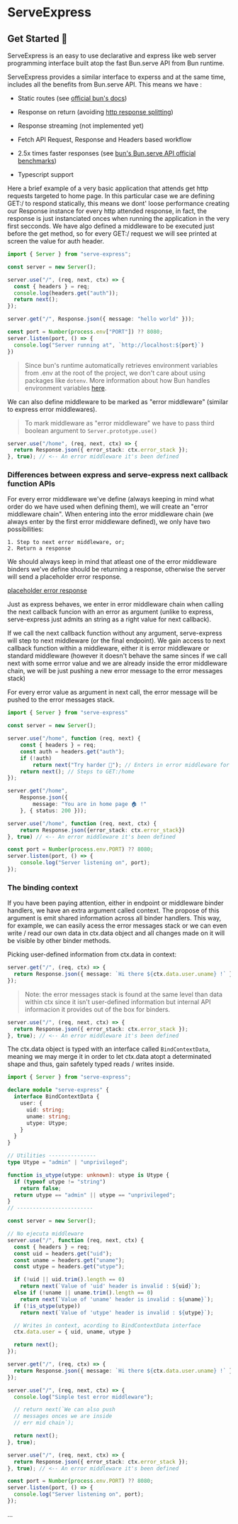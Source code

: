 # ServeExpress

## Get Started 🚀

ServeExpress is an easy to use declarative and express like web server programming interface built atop the fast Bun.serve API from Bun runtime.

ServeExpress provides a similar interface to experss and at the same time, includes all the benefits from Bun.serve API. This means we have :
- Static routes (see [official bun's docs](https://bun.sh/docs/api/http#static-routes))

- Response on return (avoiding [http response splitting](https://en.wikipedia.org/wiki/HTTP_response_splitting))

- Response streaming (not implemented yet)

- Fetch API Request, Response and Headers based workflow

- 2.5x times faster responses (see [bun's Bun.serve API official benchmarks](https://bun.sh/docs/api/http#benchmarks))

- Typescript support

Here a brief example of a very basic application that attends get http requests targeted to home page. In this particular case we are defining GET:/ to respond statically, this means we dont' loose performance creating our Response instance for every http attended response, in fact, the response is just instanciated onces when running the application in the very first secconds.  We have algo defined a middleware to be executed just before the get method, so for every GET:/ request we will see printed at screen the value for auth header.

```ts
import { Server } from "serve-express";

const server = new Server();

server.use("/", (req, next, ctx) => {
  const { headers } = req;
  console.log(headers.get("auth"));
  return next();
});

server.get("/", Response.json({ message: "hello world" }));

const port = Number(process.env["PORT"]) ?? 8080;
server.listen(port, () => {
  console.log("Server running at", `http://localhost:${port}`)
})
```

> Since bun's runtime automatically retrieves environment variables from .env at the root of the project, we don't care about using packages like `dotenv`. More information about how Bun handles environment variables [here](https://bun.sh/docs/runtime/env).

We can also define middleware to be marked as "error middleware" (similar to express error middlewares).

> To mark middleware as "error middleware" we have to pass third boolean argument to `Server.prototype.use()`

```ts
server.use("/home", (req, next, ctx) => {
  return Response.json({ error_stack: ctx.error_stack });
}, true); // <-- An error middleware it's been defined
```

### Differences between express and serve-express next callback function APIs

For every error middleware we've define (always keeping in mind what order do we have used when defining them), we will create an "error middleware chain". When entering into the error middleware chain (we always enter by the first error middleware defined), we only have two possibilities:

	1. Step to next error middleware, or;
	2. Return a response
	
We should always keep in mind that atleast one of the error middleware binders we've define should be returning a response, otherwise the server will send a placeholder error response.

[placeholder error response](https://github.com/panprogramadorgh/serve-express/tree/main/node_modules/serve-express/imgs/client-response-was-not-processed.png "placeholder error response")

Just as express behaves, we enter in error middleware chain when calling the next callback funcion with an error as argument (unlike to express, serve-express just admits an string as a right value for next callback).

If we call the next callback function without any argument, serve-express will step to next middleware (or the final endpoint). We gain access to next callback function within a middleware, either it is error middleware or standard middleware (however it doesn't behave the same sinces if we call next with some errror value and we are already inside the error middleware chain, we will be just pushing a new error message to the error messages stack)

For every error value as argument in next call, the error message will be pushed to the error messages stack.

```ts
import { Server } from "serve-express"

const server = new Server();

server.use("/home", function (req, next) {
	const { headers } = req;
	const auth = headers.get("auth");
	if (!auth)
		return next("Try harder 🧨"); // Enters in error middleware for /home
	return next(); // Steps to GET:/home
});

server.get("/home",
	Response.json({
		message: "You are in home page 🏠 !"
	}, { status: 200 }));

server.use("/home", function (req, next, ctx) {
	return Response.json({error_stack: ctx.error_stack})
}, true) // <-- An error middleware it's been defined

const port = Number(process.env.PORT) ?? 8080;
server.listen(port, () => {
	console.log("Server listening on", port);
});
```

### The binding context

If you have been paying attention, either in endpoint or middleware binder handlers, we have an extra argument called context. The propose of this argument is emit shared information across all binder handlers. This way, for example, we can easily acess the error messages stack or we can even write / read our own data in ctx.data object and all changes made on it will be visible by other binder methods.

Picking user-defined information from ctx.data in context:

```ts
server.get("/", (req, ctx) => {
  return Response.json({ message: `Hi there ${ctx.data.user.uname} !` }, { status: 200 });
});
```

> Note: the error messages stack is found at the same level than data within ctx since it isn't user-defined information but internal API informacion it provides out of the box for binders.

```ts
server.use("/", (req, next, ctx) => {
  return Response.json({ error_stack: ctx.error_stack });
}, true); // <-- An error middleware it's been defined
```

The ctx.data object is typed with an interface called `BindContextData`, meaning we may merge it in order to let ctx.data atopt a determinated shape and thus, gain safetely typed reads / writes inside.

```ts
import { Server } from "serve-express";

declare module "serve-express" {
  interface BindContextData {
    user: {
      uid: string;
      uname: string;
      utype: Utype;
    }
  }
}

// Utilities ---------------
type Utype = "admin" | "unprivileged";

function is_utype(utype: unknown): utype is Utype {
  if (typeof utype != "string")
    return false;
  return utype == "admin" || utype == "unprivileged";
}
// ------------------------

const server = new Server();

// No ejecuta middleware
server.use("/", function (req, next, ctx) {
  const { headers } = req;
  const uid = headers.get("uid");
  const uname = headers.get("uname");
  const utype = headers.get("utype");

  if (!uid || uid.trim().length == 0)
    return next(`Value of 'uid' header is invalid : ${uid}`);
  else if (!uname || uname.trim().length == 0)
    return next(`Value of 'uname' header is invalid : ${uname}`);
  if (!is_utype(utype))
    return next(`Value of 'utype' header is invalid : ${utype}`);

  // Writes in context, acording to BindContextData interface
  ctx.data.user = { uid, uname, utype }

  return next();
});

server.get("/", (req, ctx) => {
  return Response.json({ message: `Hi there ${ctx.data.user.uname} !` }, { status: 200 });
});

server.use("/", (req, next, ctx) => {
  console.log("Simple test error middleware");

  // return next(`We can also push
  // messages onces we are inside
  // err mid chain`);

  return next();
}, true);

server.use("/", (req, next, ctx) => {
  return Response.json({ error_stack: ctx.error_stack });
}, true); // <-- An error middleware it's been defined

const port = Number(process.env.PORT) ?? 8080;
server.listen(port, () => {
  console.log("Server listening on", port);
});
```

...
